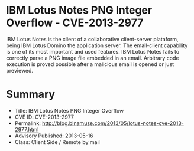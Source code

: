 IBM Lotus Notes PNG Integer Overflow - CVE-2013-2977
====================================================

IBM Lotus Notes is the client of a collaborative client-server plataform, being IBM Lotus Domino the application server. The email-client capability is one of its most important and used features. IBM Lotus Notes fails to correctly parse a PNG image file embedded in an email. Arbitrary code execution is proved possible after a malicious email is opened or just previewed.


Summary
=======
* Title: IBM Lotus Notes PNG Integer Overflow
* CVE ID: CVE-2013-2977
* Permalink: http://blog.binamuse.com/2013/05/lotus-notes-cve-2013-2977.html
* Advisory Published: 2013-05-16
* Class: Client Side / Remote by mail

